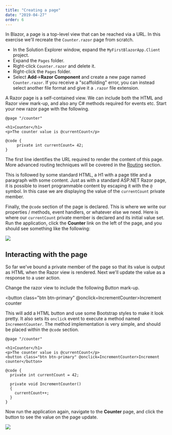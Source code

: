 ```yaml
---
title: "Creating a page"
date: "2019-04-27"
order: 6
---
```


In Blazor, a page is a top-level view that can be reached via a URL.
In this exercise we'll recreate the `Counter.razor` page from scratch.

- In the Solution Explorer window, expand the `MyFirstBlazorApp.Client` project.
- Expand the `Pages` folder.
- Right-click `Counter.razor` and delete it.
- Right-click the `Pages` folder.
- Select **Add**\->**Razor Component** and create a new page named `Counter.razor`.
  If you receive a "scaffolding" error, you can instead select another file format and give it a `.razor` file extension.

A Razor page is a self-contained view.
We can include both the HTML and Razor view mark-up, and also any C# methods required for events etc.
Start your new razor page with the following.

```razor
@page "/counter"

<h1>Counter</h1>
<p>The counter value is @currentCount</p>

@code {
     private int currentCount= 42;
}
```

The first line identifies the URL required to render the content of this page.
More advanced routing techniques will be covered in the [Routing](http://blazor-university.com/routing/) section.

This is followed by some standard HTML, a H1 with a page title and a paragraph with some content.
Just as with a standard ASP.NET Razor page, it is possible to insert programmable content by escaping it with the `@` symbol.
In this case we are displaying the value of the `currentCount` private member.

Finally, the `@code` section of the page is declared.
This is where we write our properties / methods, event handlers, or whatever else we need.
Here is where our `currentCount` private member is declared and its initial value set.
Run the application, click the **Counter** link on the left of the page, and you should see something like the following:

![](images/image-3.png)

## Interacting with the page

So far we've bound a private member of the page so that its value is output as HTML when the Razor view is rendered.
Next we'll update the value as a response to a user action.

Change the razor view to include the following Button mark-up.

<button class="btn btn-primary" @onclick=IncrementCounter>Increment counter</button>

This will add a HTML button and use some Bootstrap styles to make it look pretty.
It also sets its `onclick` event to execute a method named `IncrementCounter`.
The method implementation is very simple, and should be placed within the `@code` section.

```razor
@page "/counter"

<h1>Counter</h1>
<p>The counter value is @currentCount</p>
<button class="btn btn-primary" @onclick=IncrementCounter>Increment counter</button>

@code {
  private int currentCount = 42;

  private void IncrementCounter()
  {
    currentCount++;
  }
}
```

Now run the application again, navigate to the **Counter** page, and click the button to see the value on the page update.

![](images/CounterInteraction.gif)
